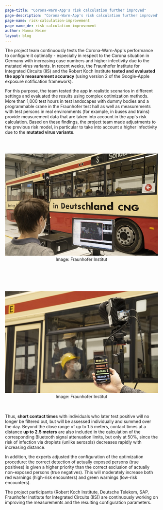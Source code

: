 ```yaml
---
page-title: "Corona-Warn-App's risk calculation further improved"
page-description: "Corona-Warn-App's risk calculation further improved"
page-name: risk-calculation-improvement
page-name_de: risk-calculation-improvement
author: Hanna Heine
layout: blog
---
```



The project team continuously tests the Corona-Warn-App's performance to configure it optimally - especially in respect to the Corona situation in Germany with increasing case numbers and higher infectivity due to the mutated virus variants. In recent weeks, the Fraunhofer Institute for Integrated Circuits (IIS) and the Robert Koch Institute **tested and evaluated the app's measurement accuracy** (using version 2 of the Google-Apple exposure notification framework).

<!-- overview -->
 
For this purpose, the team tested the app in realistic scenarios in different settings and evaluated the results using complex optimization methods. More than 1,000 test hours in test landscapes with dummy bodies and a programmable crane in the Fraunhofer test hall as well as measurements with test persons in real environments (for example, in buses and trains) provide measurement data that are taken into account in the app's risk calculation. Based on these findings, the project team made adjustments to the previous risk model, in particular to take into account a higher infectivity due to the **mutated virus variants**.

<br></br>
<center> <img src="./feldtest-1.jpg" title="Test Setting" alt="Test Setting" style="align: center"></center>
<center>Image: Fraunhofer Institut</center>
<br></br>

<br></br>
<center> <img src="./feldtest-2.jpg" title="Tests" alt="Tests" style="align: center"></center>
<center>Image: Fraunhofer Institut</center>
<br></br>

Thus, **short contact times** with individuals who later test positive will no longer be filtered out, but will be assessed individually and summed over the day. Beyond the close range of up to 1.5 meters, contact times at a distance **up to 2.5 meters** are also included in the calculation of the corresponding Bluetooth signal attenuation limits, but only at 50%, since the risk of infection via droplets (unlike aerosols) decreases rapidly with increasing distance. 

In addition, the experts adjusted the configuration of the optimization procedure: the correct detection of actually exposed persons (true positives) is given a higher priority than the correct exclusion of actually non-exposed persons (true negatives). This will moderately increase both red warnings (high-risk encounters) and green warnings (low-risk encounters).

The project participants (Robert Koch Institute, Deutsche Telekom, SAP, Fraunhofer Institute for Integrated Circuits (IIS)) are continuously working on improving the measurements and the resulting configuration parameters.
